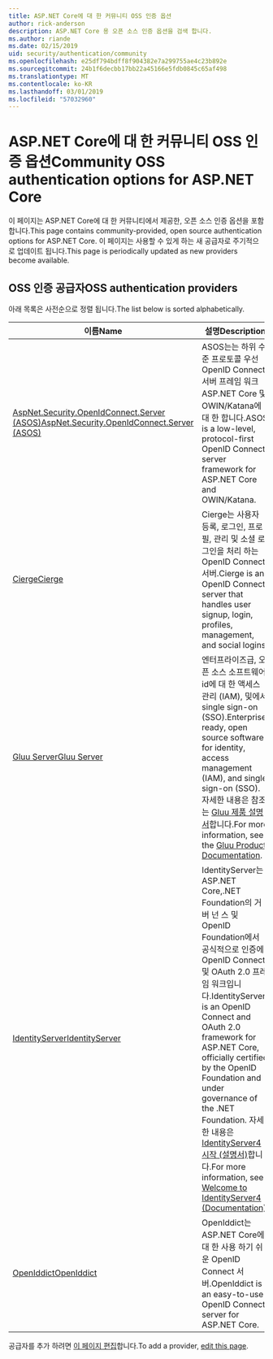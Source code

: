 ```yaml
---
title: ASP.NET Core에 대 한 커뮤니티 OSS 인증 옵션
author: rick-anderson
description: ASP.NET Core 용 오픈 소스 인증 옵션을 검색 합니다.
ms.author: riande
ms.date: 02/15/2019
uid: security/authentication/community
ms.openlocfilehash: e25df794bdff8f904382e7a299755ae4c23b892e
ms.sourcegitcommit: 24b1f6decbb17bb22a45166e5fdb0845c65af498
ms.translationtype: MT
ms.contentlocale: ko-KR
ms.lasthandoff: 03/01/2019
ms.locfileid: "57032960"
---
```

# <a name="community-oss-authentication-options-for-aspnet-core"></a><span data-ttu-id="02407-103">ASP.NET Core에 대 한 커뮤니티 OSS 인증 옵션</span><span class="sxs-lookup"><span data-stu-id="02407-103">Community OSS authentication options for ASP.NET Core</span></span>

<span data-ttu-id="02407-104">이 페이지는 ASP.NET Core에 대 한 커뮤니티에서 제공한, 오픈 소스 인증 옵션을 포함합니다.</span><span class="sxs-lookup"><span data-stu-id="02407-104">This page contains community-provided, open source authentication options for ASP.NET Core.</span></span> <span data-ttu-id="02407-105">이 페이지는 사용할 수 있게 하는 새 공급자로 주기적으로 업데이트 됩니다.</span><span class="sxs-lookup"><span data-stu-id="02407-105">This page is periodically updated as new providers become available.</span></span>

## <a name="oss-authentication-providers"></a><span data-ttu-id="02407-106">OSS 인증 공급자</span><span class="sxs-lookup"><span data-stu-id="02407-106">OSS authentication providers</span></span>

<span data-ttu-id="02407-107">아래 목록은 사전순으로 정렬 됩니다.</span><span class="sxs-lookup"><span data-stu-id="02407-107">The list below is sorted alphabetically.</span></span>

| <span data-ttu-id="02407-108">이름</span><span class="sxs-lookup"><span data-stu-id="02407-108">Name</span></span> | <span data-ttu-id="02407-109">설명</span><span class="sxs-lookup"><span data-stu-id="02407-109">Description</span></span> |
| ---- | ----------- |
| [<span data-ttu-id="02407-110">AspNet.Security.OpenIdConnect.Server (ASOS)</span><span class="sxs-lookup"><span data-stu-id="02407-110">AspNet.Security.OpenIdConnect.Server (ASOS)</span></span>](https://github.com/aspnet-contrib/AspNet.Security.OpenIdConnect.Server) | <span data-ttu-id="02407-111">ASOS는는 하위 수준 프로토콜 우선 OpenID Connect 서버 프레임 워크 ASP.NET Core 및 OWIN/Katana에 대 한 합니다.</span><span class="sxs-lookup"><span data-stu-id="02407-111">ASOS is a low-level, protocol-first OpenID Connect server framework for ASP.NET Core and OWIN/Katana.</span></span> |
| [<span data-ttu-id="02407-112">Cierge</span><span class="sxs-lookup"><span data-stu-id="02407-112">Cierge</span></span>](https://github.com/pwdless/Cierge) | <span data-ttu-id="02407-113">Cierge는 사용자 등록, 로그인, 프로필, 관리 및 소셜 로그인을 처리 하는 OpenID Connect 서버.</span><span class="sxs-lookup"><span data-stu-id="02407-113">Cierge is an OpenID Connect server that handles user signup, login, profiles, management, and social logins.</span></span> |
| [<span data-ttu-id="02407-114">Gluu Server</span><span class="sxs-lookup"><span data-stu-id="02407-114">Gluu Server</span></span>](https://gluu.org/) | <span data-ttu-id="02407-115">엔터프라이즈급, 오픈 소스 소프트웨어 id에 대 한 액세스 관리 (IAM), 및에서 single sign-on (SSO).</span><span class="sxs-lookup"><span data-stu-id="02407-115">Enterprise ready, open source software for identity, access management (IAM), and single sign-on (SSO).</span></span> <span data-ttu-id="02407-116">자세한 내용은 참조는 [Gluu 제품 설명서](https://gluu.org/docs/)합니다.</span><span class="sxs-lookup"><span data-stu-id="02407-116">For more information, see the [Gluu Product Documentation](https://gluu.org/docs/).</span></span> |
| [<span data-ttu-id="02407-117">IdentityServer</span><span class="sxs-lookup"><span data-stu-id="02407-117">IdentityServer</span></span>](https://identityserver.io/) | <span data-ttu-id="02407-118">IdentityServer는 ASP.NET Core,.NET Foundation의 거 버 넌 스 및 OpenID Foundation에서 공식적으로 인증에 OpenID Connect 및 OAuth 2.0 프레임 워크입니다.</span><span class="sxs-lookup"><span data-stu-id="02407-118">IdentityServer is an OpenID Connect and OAuth 2.0 framework for ASP.NET Core, officially certified by the OpenID Foundation and under governance of the .NET Foundation.</span></span> <span data-ttu-id="02407-119">자세한 내용은 [IdentityServer4 시작 (설명서)](https://identityserver4.readthedocs.io/en/latest/)합니다.</span><span class="sxs-lookup"><span data-stu-id="02407-119">For more information, see [Welcome to IdentityServer4 (Documentation)](https://identityserver4.readthedocs.io/en/latest/).</span></span> |
| [<span data-ttu-id="02407-120">OpenIddict</span><span class="sxs-lookup"><span data-stu-id="02407-120">OpenIddict</span></span>](https://github.com/openiddict/openiddict-core) | <span data-ttu-id="02407-121">OpenIddict는 ASP.NET Core에 대 한 사용 하기 쉬운 OpenID Connect 서버.</span><span class="sxs-lookup"><span data-stu-id="02407-121">OpenIddict is an easy-to-use OpenID Connect server for ASP.NET Core.</span></span> |

<span data-ttu-id="02407-122">공급자를 추가 하려면 [이 페이지 편집](https://github.com/login?return_to=https%3A%2F%2Fgithub.com%2Faspnet%2FDocs%2Fedit%2Fmaster%2Faspnetcore%2Fsecurity%2Fauthentication%2Fcommunity.md)합니다.</span><span class="sxs-lookup"><span data-stu-id="02407-122">To add a provider, [edit this page](https://github.com/login?return_to=https%3A%2F%2Fgithub.com%2Faspnet%2FDocs%2Fedit%2Fmaster%2Faspnetcore%2Fsecurity%2Fauthentication%2Fcommunity.md).</span></span>
